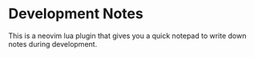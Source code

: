 # Development Notes
This is a neovim lua plugin that gives you a quick notepad to write down notes during development.

